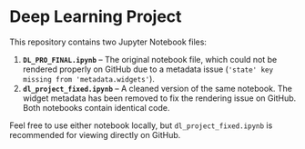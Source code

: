 # Deep Learning Project

This repository contains two Jupyter Notebook files:

1. **`DL_PRO_FINAL.ipynb`** – The original notebook file, which could not be rendered properly on GitHub due to a metadata issue (`'state' key missing from 'metadata.widgets'`).
2. **`dl_project_fixed.ipynb`** – A cleaned version of the same notebook. The widget metadata has been removed to fix the rendering issue on GitHub. Both notebooks contain identical code.

Feel free to use either notebook locally, but `dl_project_fixed.ipynb` is recommended for viewing directly on GitHub.
